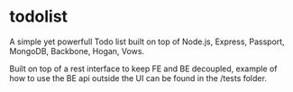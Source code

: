 todolist
========

A simple yet powerfull Todo list built on top of Node.js, Express, Passport, MongoDB, Backbone, Hogan, Vows.

Built on top of a rest interface to keep FE and BE decoupled, example of how to use the BE api outside the UI can be found in the /tests folder.
